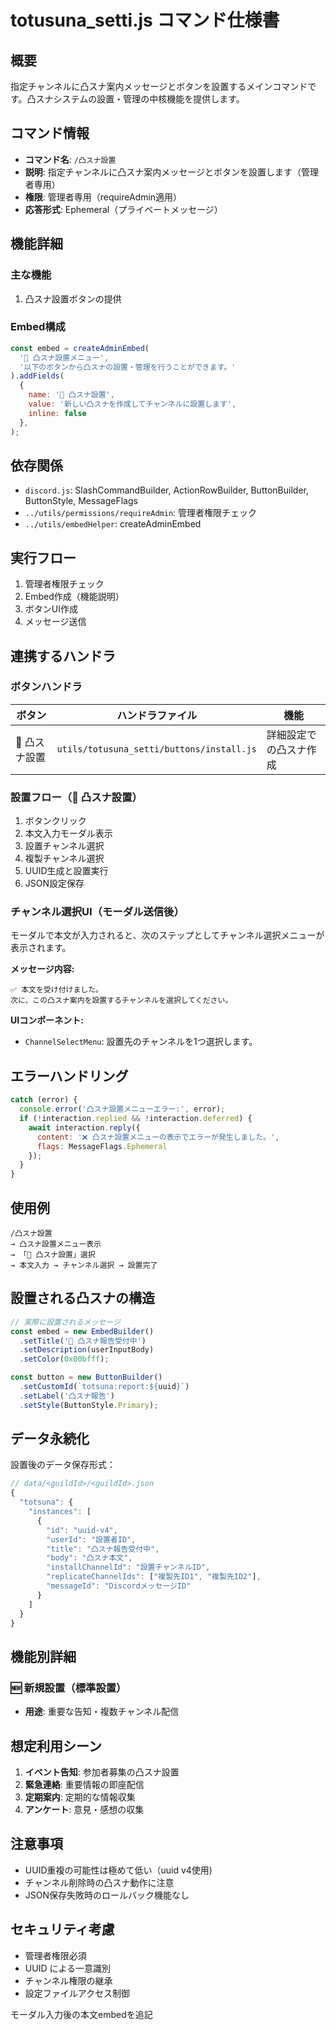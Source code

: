 # totusuna_setti.js コマンド仕様書

## 概要
指定チャンネルに凸スナ案内メッセージとボタンを設置するメインコマンドです。凸スナシステムの設置・管理の中核機能を提供します。

## コマンド情報
- **コマンド名**: `/凸スナ設置`
- **説明**: 指定チャンネルに凸スナ案内メッセージとボタンを設置します（管理者専用）
- **権限**: 管理者専用（requireAdmin適用）
- **応答形式**: Ephemeral（プライベートメッセージ）

## 機能詳細

### 主な機能
1. 凸スナ設置ボタンの提供

### Embed構成
```javascript
const embed = createAdminEmbed(
  '📝 凸スナ設置メニュー',
  '以下のボタンから凸スナの設置・管理を行うことができます。'
).addFields(
  {
    name: '📝 凸スナ設置',
    value: '新しい凸スナを作成してチャンネルに設置します',
    inline: false
  },
);
```

## 依存関係
- `discord.js`: SlashCommandBuilder, ActionRowBuilder, ButtonBuilder, ButtonStyle, MessageFlags
- `../utils/permissions/requireAdmin`: 管理者権限チェック
- `../utils/embedHelper`: createAdminEmbed

## 実行フロー
1. 管理者権限チェック
2. Embed作成（機能説明）
3. ボタンUI作成
4. メッセージ送信

## 連携するハンドラ

### ボタンハンドラ
| ボタン | ハンドラファイル | 機能 |
|--------|------------------|------|
| 📝 凸スナ設置 | `utils/totusuna_setti/buttons/install.js` | 詳細設定での凸スナ作成 |

### 設置フロー（📝 凸スナ設置）
1. ボタンクリック
2. 本文入力モーダル表示
3. 設置チャンネル選択
4. 複製チャンネル選択
5. UUID生成と設置実行
6. JSON設定保存

### チャンネル選択UI（モーダル送信後）
モーダルで本文が入力されると、次のステップとしてチャンネル選択メニューが表示されます。

**メッセージ内容:**
```
✅ 本文を受け付けました。
次に、この凸スナ案内を設置するチャンネルを選択してください。
```

**UIコンポーネント:**
- `ChannelSelectMenu`: 設置先のチャンネルを1つ選択します。

## エラーハンドリング
```javascript
catch (error) {
  console.error('凸スナ設置メニューエラー:', error);
  if (!interaction.replied && !interaction.deferred) {
    await interaction.reply({
      content: '❌ 凸スナ設置メニューの表示でエラーが発生しました。',
      flags: MessageFlags.Ephemeral
    });
  }
}
```

## 使用例
```
/凸スナ設置
→ 凸スナ設置メニュー表示
→ 「📝 凸スナ設置」選択
→ 本文入力 → チャンネル選択 → 設置完了

```

## 設置される凸スナの構造
```javascript
// 実際に設置されるメッセージ
const embed = new EmbedBuilder()
  .setTitle('📣 凸スナ報告受付中')
  .setDescription(userInputBody)
  .setColor(0x00bfff);

const button = new ButtonBuilder()
  .setCustomId(`totsuna:report:${uuid}`)
  .setLabel('凸スナ報告')
  .setStyle(ButtonStyle.Primary);
```

## データ永続化
設置後のデータ保存形式：
```javascript
// data/<guildId>/<guildId>.json
{
  "totsuna": {
    "instances": [
      {
        "id": "uuid-v4",
        "userId": "設置者ID",
        "title": "凸スナ報告受付中",
        "body": "凸スナ本文",
        "installChannelId": "設置チャンネルID",
        "replicateChannelIds": ["複製先ID1", "複製先ID2"],
        "messageId": "DiscordメッセージID"
      }
    ]
  }
}
```

## 機能別詳細

### 🆕 新規設置（標準設置）
- **用途**: 重要な告知・複数チャンネル配信

## 想定利用シーン
1. **イベント告知**: 参加者募集の凸スナ設置
2. **緊急連絡**: 重要情報の即座配信
3. **定期案内**: 定期的な情報収集
4. **アンケート**: 意見・感想の収集

## 注意事項
- UUID重複の可能性は極めて低い（uuid v4使用)
- チャンネル削除時の凸スナ動作に注意
- JSON保存失敗時のロールバック機能なし

## セキュリティ考慮
- 管理者権限必須
- UUID による一意識別
- チャンネル権限の継承
- 設定ファイルアクセス制御



モーダル入力後の本文embedを追記